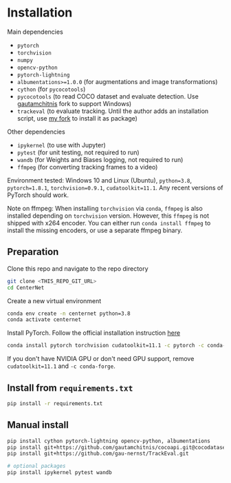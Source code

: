 # Installation

Main dependencies

- `pytorch`
- `torchvision`
- `numpy`
- `opencv-python`
- `pytorch-lightning`
- `albumentations>=1.0.0` (for augmentations and image transformations)
- `cython` (for `pycocotools`)
- `pycocotools` (to read COCO dataset and evaluate detection. Use [gautamchitnis](https://github.com/gautamchitnis/cocoapi) fork to support Windows)
- `trackeval` (to evaluate tracking. Until the author adds an installation script, use [my fork](https://github.com/gau-nernst/TrackEval) to install it as package)

Other dependencies

- `ipykernel` (to use with Jupyter)
- `pytest` (for unit testing, not required to run)
- `wandb` (for Weights and Biases logging, not required to run)
- `ffmpeg` (for converting tracking frames to a video)

Environment tested: Windows 10 and Linux (Ubuntu), `python=3.8`, `pytorch=1.8.1`, `torchvision=0.9.1`, `cudatoolkit=11.1`. Any recent versions of PyTorch should work.

Note on ffmpeg: When installing `torchvision` via `conda`, `ffmpeg` is also installed depending on `torchvision` version. However, this `ffmpeg` is not shipped with x264 encoder. You can either run `conda install ffmpeg` to install the missing encoders, or use a separate ffmpeg binary.

## Preparation

Clone this repo and navigate to the repo directory

```bash
git clone <THIS_REPO_GIT_URL>
cd CenterNet
```

Create a new virtual environment

```bash
conda env create -n centernet python=3.8
conda activate centernet
```

Install PyTorch. Follow the official installation instruction [here](https://pytorch.org/)

```bash
conda install pytorch torchvision cudatoolkit=11.1 -c pytorch -c conda-forge
```

If you don't have NVIDIA GPU or don't need GPU support, remove `cudatoolkit=11.1` and `-c conda-forge`.

## Install from `requirements.txt`

```bash
pip install -r requirements.txt
```

## Manual install

```bash
pip install cython pytorch-lightning opencv-python, albumentations
pip install git+https://github.com/gautamchitnis/cocoapi.git@cocodataset-master#subdirectory=PythonAPI
pip install git+https://github.com/gau-nernst/TrackEval.git

# optional packages
pip install ipykernel pytest wandb
```
